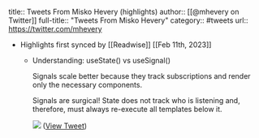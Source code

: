 title:: Tweets From Misko Hevery (highlights)
author:: [[@mhevery on Twitter]]
full-title:: "Tweets From Misko Hevery"
category:: #tweets
url:: https://twitter.com/mhevery

- Highlights first synced by [[Readwise]] [[Feb 11th, 2023]]
	- Understanding: useState() vs useSignal()
	  
	  Signals scale better because they track subscriptions and render only the necessary components.
	  
	  Signals are surgical!
	  State does not track who is listening and, therefore, must always re-execute all templates below it. 
	  
	  ![](https://pbs.twimg.com/media/Foobkg6aMAANPGg.jpg) ([View Tweet](https://twitter.com/mhevery/status/1624140942944145409))